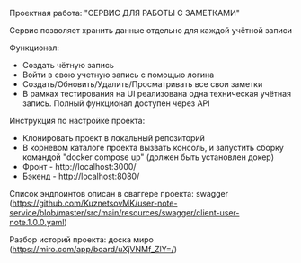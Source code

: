 Проектная работа: "СЕРВИС ДЛЯ РАБОТЫ С ЗАМЕТКАМИ"

Сервис позволяет хранить данные отдельно для каждой учётной записи

Функционал:

- Создать чётную запись
- Войти в свою учетную запись с помощью логина
- Создать/Обновить/Удалить/Просматривать все свои заметки
- В рамках тестирования на UI реализована одна техническая учётная запись. Полный функционал доступен через API

Инструкция по настройке проекта:

- Клонировать проект в локальный репозиторий
- В корневом каталоге проекта вызвать консоль, и запустить сборку командой "docker compose up" (должен быть установлен докер)
- Фронт - http://localhost:3000/
- Бэкенд - http://localhost:8080/

Список эндпоинтов описан в сваггере проекта: swagger (https://github.com/KuznetsovMK/user-note-service/blob/master/src/main/resources/swagger/client-user-note.1.0.0.yaml)

Разбор историй проекта: доска миро (https://miro.com/app/board/uXjVNMf_ZlY=/)
